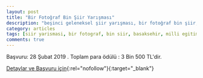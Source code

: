```yaml
---
layout: post
title: "Bir Fotoğraf Bin Şiir Yarışması"
description: "beşinci geleneksel şiir yarışması, bir fotoğraf bin şiir, başakşehir kültürevi derneği, başakşehir milli eğitim müdürlüğü"
category: articles
tags: [siir yarismasi, bir fotograf, bin siir, basaksehir, milli egitim mudurlugu, kulturevi dernegi]
comments: true
---
```


Başvuru: 28 Şubat 2019 . 
Toplam para ödülü : 3 Bin 500 TL'dir.

[Detaylar ve Başvuru için](http://mustafakutluiho.meb.k12.tr/icerikler/bir-fotograf-bin-siir-yarismasi_6325671.html?utm_source=edebiyatyarismalari.com&utm_medium=affiliate){:rel="nofollow"}{:target="_blank"}